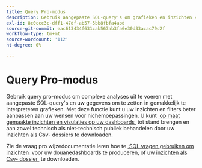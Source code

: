```yaml
---
title: Query Pro-modus
description: Gebruik aangepaste SQL-query's om grafieken en inzichten voor uw aangepaste dashboards te genereren.
exl-id: 8c0ccc3c-dff1-47df-ab57-5bb8fbfa4abd
source-git-commit: eac613434f631cab567ab3fa6e30d33acac79d2f
workflow-type: tm+mt
source-wordcount: '112'
ht-degree: 0%

---
```


# Query Pro-modus

Gebruik query pro-modus om complexe analyses uit te voeren met aangepaste SQL-query&#39;s en uw gegevens om te zetten in gemakkelijk te interpreteren grafieken. Met deze functie kunt u uw inzichten en filters beter aanpassen aan uw wensen voor nichemoepassingen. U kunt [&#x200B; op maat gemaakte inzichten en visulaties op uw dashboards &#x200B;](../../../dashboards/sql-insights-query-pro-mode/overview.md) tot stand brengen en aan zowel technisch als niet-technisch publiek behandelen door uw inzichten als Csv- dossiers te downloaden.

Zie de vraag pro wijzedocumentatie leren hoe te [&#x200B; SQL vragen gebruiken om inzichten &#x200B;](../../../dashboards/sql-insights-query-pro-mode/overview.md) voor uw douanedashboards te produceren, of [&#x200B; uw inzichten als Csv- dossier &#x200B;](../../../dashboards/sql-insights-query-pro-mode/view-more.md#download-csv) te downloaden.
